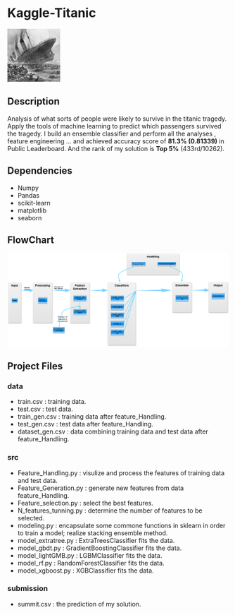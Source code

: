 
Kaggle-Titanic
==============
![](images/logo.png)

Description
-----------

Analysis of what sorts of people were likely to survive in the titanic tragedy. Apply the tools of machine learning to predict which passengers survived the tragedy. I build an ensemble classifier and perform all the analyses , feature engineering ... and achieved accuracy score of **81.3% (0.81339)** in Public Leaderboard. And the rank of my solution is **Top 5%** (433rd/10262). 


Dependencies
-----------
* Numpy
* Pandas 
* scikit-learn
* matplotlib
* seaborn

FlowChart
---------
![](images/FlowChart.png)

Project Files
-------------
### data
- train.csv :  training data.
- test.csv : test data.
- train_gen.csv : training data after feature_Handling. 
- test_gen.csv : test data after feature_Handling.
- dataset_gen.csv : data combining training data and test data after feature_Handling.

### src
- Feature_Handling.py :  visulize and process the features of training data and test data.
- Feature_Generation.py : generate new features from data feature_Handling.
- Feature_selection.py : select the best features.
- N_features_tunning.py : determine the number of features to be selected.
- modeling.py : encapsulate some commone functions in sklearn in order to train a model; realize stacking ensemble method.
- model_extratree.py :  ExtraTreesClassifier fits the data.
- model_gbdt.py : GradientBoostingClassifier fits the data.
- model_lightGMB.py : LGBMClassifier fits the data.
- model_rf.py : RandomForestClassifier fits the data.
- model_xgboost.py : XGBClassifier fits the data.

### submission
- summit.csv : the prediction of my solution.
